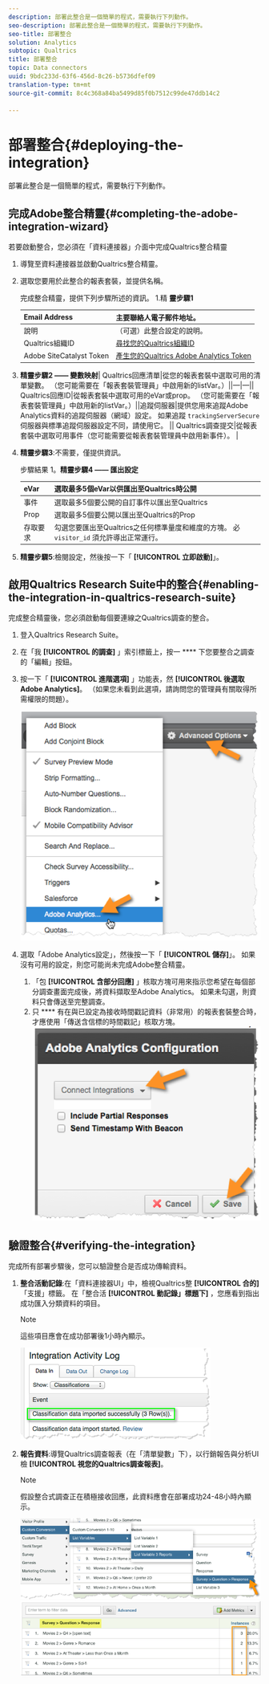 ```yaml
---
description: 部署此整合是一個簡單的程式，需要執行下列動作。
seo-description: 部署此整合是一個簡單的程式，需要執行下列動作。
seo-title: 部署整合
solution: Analytics
subtopic: Qualtrics
title: 部署整合
topic: Data connectors
uuid: 9bdc233d-63f6-456d-8c26-b5736dfef09
translation-type: tm+mt
source-git-commit: 8c4c368a84ba5499d85f0b7512c99de47ddb14c2

---
```



# 部署整合{#deploying-the-integration}

部署此整合是一個簡單的程式，需要執行下列動作。

## 完成Adobe整合精靈{#completing-the-adobe-integration-wizard}

若要啟動整合，您必須在「資料連接器」介面中完成Qualtrics整合精靈

1. 導覽至資料連接器並啟動Qualtrics整合精靈。
1. 選取您要用於此整合的報表套裝，並提供名稱。

   完成整合精靈，提供下列步驟所述的資訊。 1.精 **靈步驟1**

   | Email Address | 主要聯絡人電子郵件地址。 |
   |---|---|
   | 說明 | （可選）此整合設定的說明。 |
   | Qualtrics組織ID | [尋找您的Qualtrics組織ID](../qualtrics-overview/qualtrics-org-id.md) |
   | Adobe SiteCatalyst Token | [產生您的Qualtrics Adobe Analytics Token](../qualtrics-overview/qualtrics-token.md) |

1. **精靈步驟2 —— 變數映射**| Qualtrics回應清單|從您的報表套裝中選取可用的清單變數。 （您可能需要在「報表套裝管理員」中啟用新的listVar。）||—|—|| Qualtrics回應ID|從報表套裝中選取可用的eVar或prop。 （您可能需要在「報表套裝管理員」中啟用新的listVar。）||追蹤伺服器|提供您用來追蹤Adobe Analytics資料的追蹤伺服器（網域）設定。 如果追蹤 `trackingServerSecure` 伺服器與標準追蹤伺服器設定不同，請使用它。  || Qualtrics調查提交|從報表套裝中選取可用事件（您可能需要從報表套裝管理員中啟用新事件）。  |

1. **精靈步驟3**:不需要，僅提供資訊。

   步驟結果 1。**精靈步驟4 —— 匯出設定**

   | eVar | 選取最多5個eVar以供匯出至Qualtrics時公開 |
   |---|---|
   | 事件 | 選取最多5個要公開的自訂事件以匯出至Qualtrics |
   | Prop | 選取最多5個要公開以匯出至Qualtrics的Prop |
   |  存取要求 | 勾選您要匯出至Qualtrics之任何標準量度和維度的方塊。 必 `visitor_id` 須允許導出正常運行。 |

1. **精靈步驟5**:檢閱設定，然後按一下「 **[!UICONTROL 立即啟動]**」。

## 啟用Qualtrics Research Suite中的整合{#enabling-the-integration-in-qualtrics-research-suite}

完成整合精靈後，您必須啟動每個要連線之Qualtrics調查的整合。

1. 登入Qualtrics Research Suite。
1. 在「我 **[!UICONTROL 的調查]** 」索引標籤上，按一 **** 下您要整合之調查的「編輯」按鈕。
1. 按一下「 **[!UICONTROL 進階選項]** 」功能表，然 **[!UICONTROL 後選取Adobe Analytics]**。 （如果您未看到此選項，請詢問您的管理員有關取得所需權限的問題）。

   ![](assets/advanced_options.png)

1. 選取「Adobe Analytics設定」，然後按一下「 **[!UICONTROL 儲存]**」。 如果沒有可用的設定，則您可能尚未完成Adobe整合精靈。
   1. 「包 **[!UICONTROL 含部分回應]** 」核取方塊可用來指示您希望在每個部分調查畫面完成後，將資料擷取至Adobe Analytics。 如果未勾選，則資料只會傳送至完整調查。
   1. 只 **** 有在與已設定為接收時間戳記資料（非常用）的報表套裝整合時，才應使用「傳送含信標的時間戳記」核取方塊。
   ![](assets/integration_config.png)

## 驗證整合{#verifying-the-integration}

完成所有部署步驟後，您可以驗證整合是否成功傳輸資料。

1. **整合活動記錄**:在「資料連接器UI」中，檢視Qualtrics整 **[!UICONTROL 合的]** 「支援」標籤。 在「整合活 **[!UICONTROL 動記錄」標題下]** ，您應看到指出成功匯入分類資料的項目。

   >[!NOTE]
   >
   >這些項目應會在成功部署後1小時內顯示。

   ![](assets/verify-1.png)

1. **報告資料**:導覽Qualtrics調查報表（在「清單變數」下），以行銷報告與分析UI檢 **[!UICONTROL 視您的Qualtrics調查報表]**。

   >[!NOTE]
   >
   >假設整合式調查正在積極接收回應，此資料應會在部署成功24-48小時內顯示。

   ![](assets/verify-2.png) ![](assets/verify-3.png)


